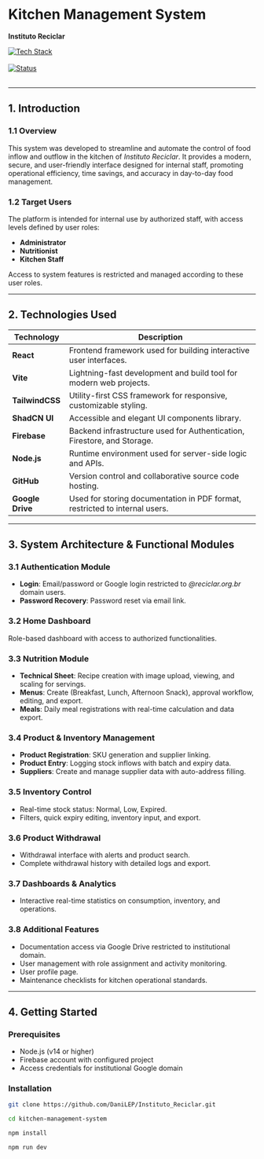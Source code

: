 # Kitchen Management System  
**Instituto Reciclar**

[![Tech Stack](https://img.shields.io/badge/tech-Firebase%2C_React%2C_TailwindCSS-blue)](https://firebase.google.com/)  <br> </br>
[![Status](https://img.shields.io/badge/status-Production-green)](plataforma-reciclar.vercel.app/)   <br> </br>

---

## 1. Introduction

### 1.1 Overview  
This system was developed to streamline and automate the control of food inflow and outflow in the kitchen of *Instituto Reciclar*. It provides a modern, secure, and user-friendly interface designed for internal staff, promoting operational efficiency, time savings, and accuracy in day-to-day food management.

### 1.2 Target Users  
The platform is intended for internal use by authorized staff, with access levels defined by user roles:

- **Administrator**  
- **Nutritionist**  
- **Kitchen Staff**

Access to system features is restricted and managed according to these user roles.

---

## 2. Technologies Used

| Technology       | Description                                                                 |
|------------------|-----------------------------------------------------------------------------|
| **React**        | Frontend framework used for building interactive user interfaces.          |
| **Vite**         | Lightning-fast development and build tool for modern web projects.         |
| **TailwindCSS**  | Utility-first CSS framework for responsive, customizable styling.          |
| **ShadCN UI**    | Accessible and elegant UI components library.                              |
| **Firebase**     | Backend infrastructure used for Authentication, Firestore, and Storage.    |
| **Node.js**      | Runtime environment used for server-side logic and APIs.                   |
| **GitHub**       | Version control and collaborative source code hosting.                     |
| **Google Drive** | Used for storing documentation in PDF format, restricted to internal users. |

---

## 3. System Architecture & Functional Modules

### 3.1 Authentication Module

- **Login**: Email/password or Google login restricted to *@reciclar.org.br* domain users.  
- **Password Recovery**: Password reset via email link.  

### 3.2 Home Dashboard  
Role-based dashboard with access to authorized functionalities.

### 3.3 Nutrition Module

- **Technical Sheet**: Recipe creation with image upload, viewing, and scaling for servings.  
- **Menus**: Create (Breakfast, Lunch, Afternoon Snack), approval workflow, editing, and export.  
- **Meals**: Daily meal registrations with real-time calculation and data export.  

### 3.4 Product & Inventory Management

- **Product Registration**: SKU generation and supplier linking.  
- **Product Entry**: Logging stock inflows with batch and expiry data.  
- **Suppliers**: Create and manage supplier data with auto-address filling.

### 3.5 Inventory Control

- Real-time stock status: Normal, Low, Expired.  
- Filters, quick expiry editing, inventory input, and export.

### 3.6 Product Withdrawal

- Withdrawal interface with alerts and product search.  
- Complete withdrawal history with detailed logs and export.

### 3.7 Dashboards & Analytics

- Interactive real-time statistics on consumption, inventory, and operations.

### 3.8 Additional Features

- Documentation access via Google Drive restricted to institutional domain.  
- User management with role assignment and activity monitoring.  
- User profile page.  
- Maintenance checklists for kitchen operational standards.

---

## 4. Getting Started

### Prerequisites

- Node.js (v14 or higher)  
- Firebase account with configured project  
- Access credentials for institutional Google domain  

### Installation

```bash
git clone https://github.com/DaniLEP/Instituto_Reciclar.git

cd kitchen-management-system

npm install

npm run dev
